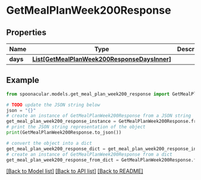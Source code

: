 # GetMealPlanWeek200Response



## Properties

Name | Type | Description | Notes
------------ | ------------- | ------------- | -------------
**days** | [**List[GetMealPlanWeek200ResponseDaysInner]**](GetMealPlanWeek200ResponseDaysInner.md) |  | 

## Example

```python
from spoonacular.models.get_meal_plan_week200_response import GetMealPlanWeek200Response

# TODO update the JSON string below
json = "{}"
# create an instance of GetMealPlanWeek200Response from a JSON string
get_meal_plan_week200_response_instance = GetMealPlanWeek200Response.from_json(json)
# print the JSON string representation of the object
print(GetMealPlanWeek200Response.to_json())

# convert the object into a dict
get_meal_plan_week200_response_dict = get_meal_plan_week200_response_instance.to_dict()
# create an instance of GetMealPlanWeek200Response from a dict
get_meal_plan_week200_response_from_dict = GetMealPlanWeek200Response.from_dict(get_meal_plan_week200_response_dict)
```
[[Back to Model list]](../README.md#documentation-for-models) [[Back to API list]](../README.md#documentation-for-api-endpoints) [[Back to README]](../README.md)


